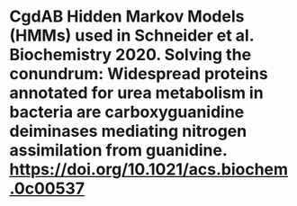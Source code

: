 # CgdAB Hidden Markov Models (HMMs) used in Schneider et al. Biochemistry 2020. Solving the conundrum: Widespread proteins annotated for urea metabolism in bacteria are carboxyguanidine deiminases mediating nitrogen assimilation from guanidine. https://doi.org/10.1021/acs.biochem.0c00537
# 
